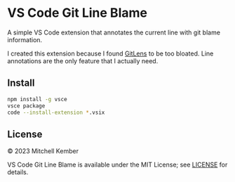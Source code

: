 # VS Code Git Line Blame

A simple VS Code extension that annotates the current line with git blame information.

I created this extension because I found [GitLens] to be too bloated. Line annotations are the only feature that I actually need.

## Install

```sh
npm install -g vsce
vsce package
code --install-extension *.vsix
```

## License

© 2023 Mitchell Kember

VS Code Git Line Blame is available under the MIT License; see [LICENSE](LICENSE.md) for details.

[GitLens]: https://gitlens.amod.io
